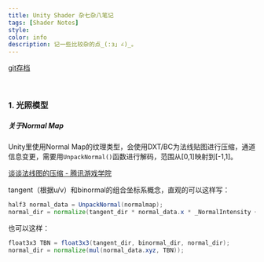 ```yaml
---
title: Unity Shader 杂七杂八笔记
tags: [Shader Notes]
style: 
color: info
description: 记一些比较杂的点_(:з」∠)_。
---
```


<script src="https://polyfill.io/v3/polyfill.min.js?features=es6"></script>
<script id="MathJax-script" async src="https://cdn.jsdelivr.net/npm/mathjax@3/es5/tex-mml-chtml.js"></script>
<script> 
MathJax = {
  tex: {
    inlineMath: [['$', '$']],
    processEscapes: true
  }
};
</script>
[git存档](https://github.com/Friedsoda/ShaderNotes)

<br/>

### 1. 光照模型

##### 关于Normal Map

Unity里使用Normal Map的纹理类型，会使用DXT/BC为法线贴图进行压缩，通道信息变更，需要用`UnpackNormal()`函数进行解码，范围从[0,1]映射到[-1,1]。

[谈谈法线图的压缩 - 腾讯游戏学院](https://gameinstitute.qq.com/community/detail/123850)

tangent（根据u/v）和binormal的组合坐标系概念，直观的可以这样写：

```glsl
half3 normal_data = UnpackNormal(normalmap);
normal_dir = normalize(tangent_dir * normal_data.x * _NormalIntensity + binormal_dir * normal_data.y * _NormalIntensity + normal_dir * normal_data.z);
```

也可以这样：

```glsl
float3x3 TBN = float3x3(tangent_dir, binormal_dir, normal_dir);
normal_dir = normalize(mul(normal_data.xyz, TBN));
```



<br/>

